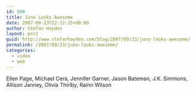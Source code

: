 ```yaml
---
id: 598
title: Juno Looks Awesome
date: 2007-09-23T22:12:15+00:00
author: Stefan Hayden
layout: post
guid: http://www.stefanhayden.com/blog/2007/09/23/juno-looks-awesome/
permalink: /2007/09/23/juno-looks-awesome/
categories:
  - video
  - web
---
```

Ellen Page, Michael Cera, Jennifer Garner, Jason Bateman, J.K. Simmons, Allison Janney, Olivia Thirlby, Rainn Wilson
<object width="425" height="353"><param name="movie" value="http://www.youtube.com/v/i4vKs4pGsnM"></param><param name="wmode" value="transparent"></param><embed src="http://www.youtube.com/v/i4vKs4pGsnM" type="application/x-shockwave-flash" wmode="transparent" width="425" height="353"></embed></object>